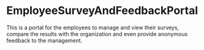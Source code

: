 # EmployeeSurveyAndFeedbackPortal
This is a portal for the employees to manage and view their surveys, compare the results with the organization and even provide anonymous feedback to the management.
